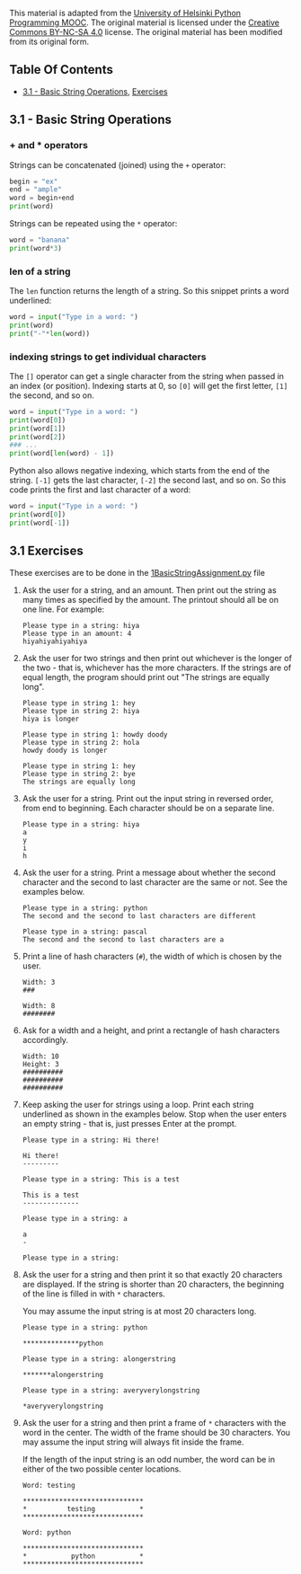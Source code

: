 This material is adapted from the [University of Helsinki Python Programming MOOC](https://programming-24.mooc.fi/). The original material is licensed under the [Creative Commons BY-NC-SA 4.0](https://creativecommons.org/licenses/by-nc-sa/4.0/deed) license. The original material has been modified from its original form.

## Table Of Contents

- [3.1 - Basic String Operations](#31---basic-string-operations), [Exercises](#31-exercises)

## 3.1 - Basic String Operations

### + and \* operators

Strings can be concatenated (joined) using the `+` operator:

```python
begin = "ex"
end = "ample"
word = begin+end
print(word)
```

Strings can be repeated using the `*` operator:

```python
word = "banana"
print(word*3)
```

### len of a string

The `len` function returns the length of a string. So this snippet prints a word underlined:

```python
word = input("Type in a word: ")
print(word)
print("-"*len(word))
```

### indexing strings to get individual characters

The `[]` operator can get a single character from the string when passed in an index (or position). Indexing starts at 0, so `[0]` will get the first letter, `[1]` the second, and so on.

```python
word = input("Type in a word: ")
print(word[0])
print(word[1])
print(word[2])
### ...
print(word[len(word) - 1])
```

Python also allows negative indexing, which starts from the end of the string. `[-1]` gets the last character, `[-2]` the second last, and so on. So this code prints the first and last character of a word:

```python
word = input("Type in a word: ")
print(word[0])
print(word[-1])

```

## 3.1 Exercises

These exercises are to be done in the [1BasicStringAssignment.py](1BasicStringAssignment.py) file

1. Ask the user for a string, and an amount. Then print out the string as many times as specified by the amount. The printout should all be on one line. For example:

   ```text
   Please type in a string: hiya
   Please type in an amount: 4
   hiyahiyahiyahiya
   ```

2. Ask the user for two strings and then print out whichever is the longer of the two - that is, whichever has the more characters. If the strings are of equal length, the program should print out "The strings are equally long".

   ```text
   Please type in string 1: hey
   Please type in string 2: hiya
   hiya is longer
   ```

   ```text
   Please type in string 1: howdy doody
   Please type in string 2: hola
   howdy doody is longer
   ```

   ```text
   Please type in string 1: hey
   Please type in string 2: bye
   The strings are equally long
   ```

3. Ask the user for a string. Print out the input string in reversed order, from end to beginning. Each character should be on a separate line.

   ```text
   Please type in a string: hiya
   a
   y
   i
   h
   ```

4. Ask the user for a string. Print a message about whether the second character and the second to last character are the same or not. See the examples below.

   ```text
   Please type in a string: python
   The second and the second to last characters are different
   ```

   ```text
   Please type in a string: pascal
   The second and the second to last characters are a
   ```

5. Print a line of hash characters (`#`), the width of which is chosen by the user.

   ```text
   Width: 3
   ###
   ```

   ```text
   Width: 8
   ########
   ```

6. Ask for a width and a height, and print a rectangle of hash characters accordingly.

   ```text
   Width: 10
   Height: 3
   ##########
   ##########
   ##########
   ```

7. Keep asking the user for strings using a loop. Print each string underlined as shown in the examples below. Stop when the user enters an empty string - that is, just presses Enter at the prompt.

   ```text
   Please type in a string: Hi there!

   Hi there!
   ---------

   Please type in a string: This is a test

   This is a test
   --------------

   Please type in a string: a

   a
   -

   Please type in a string:
   ```

8. Ask the user for a string and then print it so that exactly 20 characters are displayed. If the string is shorter than 20 characters, the beginning of the line is filled in with `*` characters.

   You may assume the input string is at most 20 characters long.

   ```text
   Please type in a string: python

   **************python
   ```

   ```text
   Please type in a string: alongerstring

   *******alongerstring
   ```

   ```text
   Please type in a string: averyverylongstring

   *averyverylongstring
   ```

9. Ask the user for a string and then print a frame of `*` characters with the word in the center. The width of the frame should be 30 characters. You may assume the input string will always fit inside the frame.

   If the length of the input string is an odd number, the word can be in either of the two possible center locations.

   ```text
   Word: testing

   ******************************
   *          testing           *
   ******************************
   ```

   ```text
   Word: python

   ******************************
   *           python           *
   ******************************
   ```
